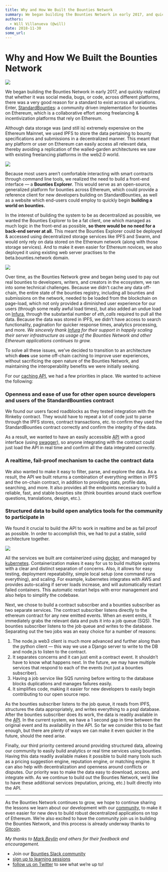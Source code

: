 ```yaml
---
title: Why and How We Built the Bounties Network
summary: We began building the Bounties Network in early 2017, and quickly realized that whether it was social media, bugs, or code, across different platforms, there was a very good reason for a standard to exist across all variations. Enter, StandardBounties- a community driven implementation for bounties on Ethereum, which is a collaborative effort among freelancing & incentivization platforms that rely on Ethereum. Although data storage was (and still is) extremely expensive on the Ethereum Mainnet,
authors:
  - Will Villanueva (@will)
date: 2018-11-30
some_url: 
---
```


# Why and How We Built the Bounties Network

![](https://api.beta.kauri.io:443/ipfs/QmSDT3XWamqMKK2qvhtvDr2Mc3RxBTTY7jfzkQxDPGxiHx)

We began building the Bounties Network in early 2017, and quickly realized that whether it was social media, bugs, or code, across different platforms, there was a very good reason for a standard to exist across all variations.
Enter, [StandardBounties](https://github.com/Bounties-Network/StandardBounties): a community driven implementation for bounties on Ethereum, which is a collaborative effort among freelancing & incentivization platforms that rely on Ethereum.

Although data storage was (and still is) extremely expensive on the Ethereum Mainnet, we used IPFS to store the data pertaining to bounty specifications and submissions in a decentralized manner. This meant that any platform or user on Ethereum can easily access all relevant data, thereby avoiding a replication of the walled-garden architectures we saw with existing freelancing platforms in the web2.0 world.

![](https://api.beta.kauri.io:443/ipfs/QmbYiX4PG72KaMDxkBiYVTJ7iotZ29aB5HLJzotmC9MMGa)

Because most users aren’t comfortable interacting with smart contracts through command line tools, we realized the need to build a front-end interface — a **Bounties Explorer**. This would serve as an open-source, generalized platform for bounties across Ethereum, which could provide a reference client for new developers building on StandardBounties, as well as a website which end-users could employ to quickly begin **building a world on bounties.**
 
In the interest of building the system to be as decentralized as possible, we wanted the Bounties Explorer to be a fat client, one which managed as much logic in the front-end as possible,  **so there would be no need for a back-end server at all.** This meant the Bounties Explorer could be deployed & accessed using decentralized storage services like IPFS and Swarm, and would only rely on data stored on the Ethereum network (along with those storage services). And to make it even easier for Ethereum novices, we also deployed it using existing web server practises to the beta.bounties.network domain.

![](https://api.beta.kauri.io:443/ipfs/QmThyoeDYkU4ncUxvR2kXkckHqArU9zDiZbmKt4xQnVfJK)

Over time, as the Bounties Network grew and began being used to pay out real bounties to developers, writers, and creators in the ecosystem, we ran into some technical challenges. Because we didn’t cache any data off-chain, the entire state of the bounties registry, including all bounties and submissions on the network, needed to be loaded from the blockchain on page-load, which not only provided a diminished user experience for our users (through some really awful load times), but also added an undue load on [Infura](https://infura.io), through the substantial number of _eth_calls_ required to pull all the data. Because the data was stored in IPFS, we didn’t have access to search functionality, pagination for quicker response times, analytics processing, and more. 
_We sincerely thank [Infura](https://infura.io/%5C) for their support in happily scaling their server infrastructure as usage of the Bounties Network and other Ethereum applications continues to grow._
 
To solve all these issues, we’ve decided to transition to an architecture which  **does** use some off-chain caching to improve user experiences, without sacrificing the open nature of the Bounties Network, and maintaining the interoperability benefits we were initially seeking.

For our [caching API](https://github.com/Bounties-Network/BountiesAPI), we had a few priorities in place. We wanted to achieve the following:

### Openness and ease of use for other open source developers and users of the StandardBounties contract
We found our users faced roadblocks as they tested integration with the Rinkeby contract. They would have to repeat a lot of code just to parse through the IPFS stores, contract transactions, etc. to confirm they used the StandardBounties contract correctly and confirm the integrity of the data.

As a result, we wanted to have an easily accessible [API](https://api.bounties.network) with a good interface (using 
[swagger](https://swagger.io)), so anyone integrating with the contract could just load the API in real time and confirm all the data integrated correctly.

### A realtime, fail-proof mechanism to cache the contract data
We also wanted to make it easy to filter, parse, and explore the data. As a result, the API we built returns a combination of everything written in IPFS and the on-chain contract, in addition to providing stats, profile data, searching, and more. It also provides all the endpoints necessary to build a reliable, fast, and stable bounties site (think bounties around stack overflow questions, translations, design, etc.).

### Structured data to build open analytics tools for the community to participate in
We found it crucial to build the API to work in realtime and be as fail proof as possible. In order to accomplish this, we had to put a stable, solid architecture together.

![](https://api.beta.kauri.io:443/ipfs/QmUybhpT8p4cb2Pah38So6sz7jQwAFjtNQmeuxtr9qxrRu)

All the services we built are containerized using [docker](https://www.docker.com), and managed by [kubernetes](http://kubernetes.io). Containerization makes it easy for us to build multiple systems with a clear and distinct separation of concerns. Also, it allows for easy testing, deployment repeatability, simple local setup (one command runs everything), and scaling. For example, kubernetes integrates with AWS and provides auto-scaling if server loads increase, and will automatically restart failed containers. This automatic restart helps with error management and also helps to simplify the codebase.

Next, we chose to build a contract subscriber and a bounties subscriber as two separate services. The contract subscriber listens directly to the ethereum contract for any new emitted events. When an event emits, it immediately grabs the relevant data and puts it into a job queue (SQS). The bounties subscriber listens to the job queue and writes to the database. Separating out the two jobs was an easy choice for a number of reasons:

1. The node.js web3 client is much more advanced and further along than the python client — this way we use a Django server to write to the DB and node.js to listen to the contract.
2. It separates concerns and it can just emit a contract event. It shouldn’t have to know what happens next. In the future, we may have multiple services that respond to each of the events (not just a bounties subscriber).
3. Having a job service like SQS running before writing to the database blocks duplications and manages failures easily.
4. It simplifies code, making it easier for new developers to easily begin contributing to our open source repo.

As the bounties subscriber listens to the job queue, it reads from IPFS, structures the data appropriately, and writes everything to a psql database. After the bounties subscriber does its work, the data is readily available in the 
[API](https://api.bounties.network). In the current system, we have a 1 second gap in time between the original event and its availability in the API. So far we consider this to be fast enough, but there are plenty of ways we can make it even quicker in the future, should the need arise.

Finally, our third priority centered around providing structured data, allowing our community to easily build analytics or real time services using bounties. Having this data readily available makes it possible to build many tools such as a pricing suggestion engine, reputation engine, or matching engine. It can also help with decentralization and openness around conflicts or disputes. Our priority was to make the data easy to download, access, and integrate with. As we continue to build out the Bounties Network, we’d like to have these additional services (reputation, pricing, etc.) built directly into the API.

----

As the Bounties Network continues to grow, we hope to continue sharing the lessons we learn about our development with our [community](https://join.slack.com/t/bountiesnetwork/shared_invite/enQtMzA2Mjk3MzAzODQwLTZjN2UxMmU5MWYxZTVmMmM4OGNjZDRiMDgwYTVhOTIwYmQ4MjVlMjNkZjYzOTE4MWI4OTFhOWE4ZTUzN2MyNWY), to make it even easier for new devs to build robust decentralized applications on top of Ethereum. We’re also excited to have the community join us in building the Bounties Network, and this process is already underway thanks to [Gitcoin](https://gitcoin.co).
 
_My thanks to [Mark Beylin](https://medium.com/@mark.beylin) and others for their feedback and encouragement._

- Join our [Bounties Slack community](https://join.slack.com/t/bountiesnetwork/shared_invite/enQtMzA2Mjk3MzAzODQwLTZjN2UxMmU5MWYxZTVmMmM4OGNjZDRiMDgwYTVhOTIwYmQ4MjVlMjNkZjYzOTE4MWI4OTFhOWE4ZTUzN2MyNWY)
- [sign up to learning sessions](http://eepurl.com/dpTC-5)
- [follow us on Twitter](https://twitter.com/ethbounties) to see what we’re up to!
